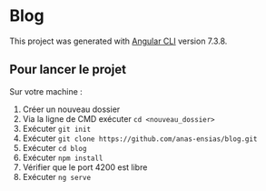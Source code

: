 # Blog

This project was generated with [Angular CLI](https://github.com/angular/angular-cli) version 7.3.8.

## Pour lancer le projet
Sur votre machine : 
1. Créer un nouveau dossier
2. Via la ligne de CMD exécuter `cd <nouveau_dossier>`
3. Exécuter `git init`
4. Exécuter `git clone https://github.com/anas-ensias/blog.git`
5. Exécuter `cd blog`
6. Exécuter `npm install`
7. Vérifier que le port 4200 est libre
8. Exécuter `ng serve`
